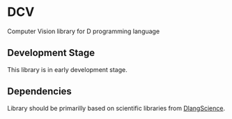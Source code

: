 # DCV
Computer Vision library for D programming language

## Development Stage
This library is in early development stage.

## Dependencies
Library should be primarilly based on scientific libraries from [DlangScience](https://github.com/DlangScience).

